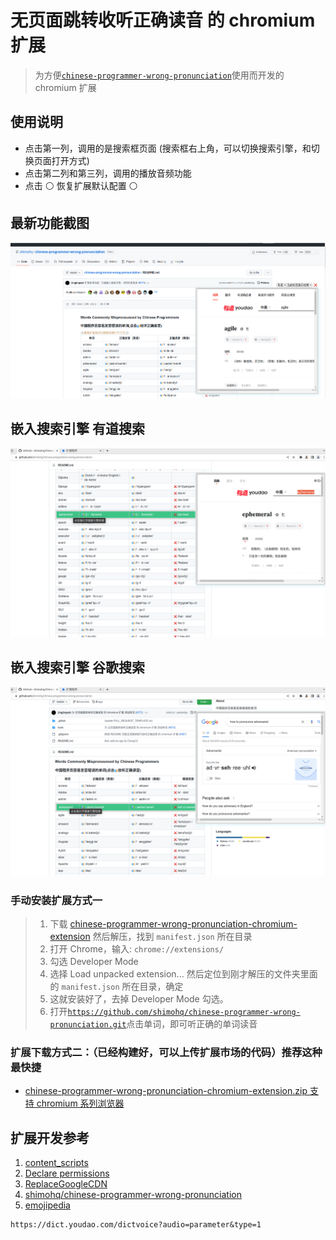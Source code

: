 # 无页面跳转收听正确读音 的 chromium 扩展

> 为方便[`chinese-programmer-wrong-pronunciation`](https://github.com/shimohq/chinese-programmer-wrong-pronunciation.git)使用而开发的 chromium 扩展

## 使用说明

- 点击第一列，调用的是搜索框页面 (搜索框右上角，可以切换搜索引擎，和切换页面打开方式)
- 点击第二列和第三列，调用的播放音频功能
- 点击 ⚪ 恢复扩展默认配置 ⚪

## 最新功能截图

![](https://github.com/jingjingxyk/chinese-programmer-wrong-pronunciation-chromium-extension/blob/main/images/%E6%88%AA%E5%9B%BE2022-07-06-16-20-20.png?raw=true)

## 嵌入搜索引擎 有道搜索

![](https://github.com/jingjingxyk/chinese-programmer-wrong-pronunciation-chromium-extension/blob/main/images/%E6%88%AA%E5%9B%BE2022-06-14-22-11.png?raw=true)

## 嵌入搜索引擎 谷歌搜索

![](https://github.com/jingjingxyk/chinese-programmer-wrong-pronunciation-chromium-extension/blob/main/images/截图2022-06-14-22-10.png?raw=true)

### 手动安装扩展方式一

> 1. 下载 [chinese-programmer-wrong-pronunciation-chromium-extension](https://github.com/jingjingxyk/chinese-programmer-wrong-pronunciation-chromium-extension/archive/refs/heads/master.zip) 然后解压，找到 `manifest.json` 所在目录
> 2. 打开 Chrome，输入: `chrome://extensions/`
> 3. 勾选 Developer Mode
> 4. 选择 Load unpacked extension... 然后定位到刚才解压的文件夹里面的 `manifest.json` 所在目录，确定
> 5. 这就安装好了，去掉 Developer Mode 勾选。
> 6. 打开[`https://github.com/shimohq/chinese-programmer-wrong-pronunciation.git`](https://github.com/shimohq/chinese-programmer-wrong-pronunciation.git)点击单词，即可听正确的单词读音

### 扩展下载方式二：（已经构建好，可以上传扩展市场的代码）推荐这种最快捷

- [chinese-programmer-wrong-pronunciation-chromium-extension.zip 支持 chromium 系列浏览器](https://www.jingjingxyk.com/chromium-extension/chinese-programmer-wrong-pronunciation-chromium-extension.zip)

## 扩展开发参考

1. [content_scripts](https:////developer.chrome.com/docs/extensions/mv3/content_scripts/)
2. [Declare permissions](https:////developer.chrome.com/docs/extensions/mv3/declare_permissions/)
3. [ReplaceGoogleCDN](https://github.com/justjavac/ReplaceGoogleCDN.git)
4. [shimohq/chinese-programmer-wrong-pronunciation](https://github.com/shimohq/chinese-programmer-wrong-pronunciation.git)
5. [emojipedia](https://emojipedia.org/)

```text
https://dict.youdao.com/dictvoice?audio=parameter&type=1

```
